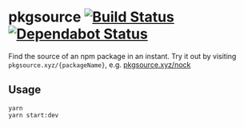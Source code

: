 # pkgsource [![Build Status](https://action-badges.now.sh/ffflorian/pkgsource)](https://github.com/ffflorian/pkgsource/actions/) [![Dependabot Status](https://api.dependabot.com/badges/status?host=github&repo=ffflorian/pkgsource&identifier=207300990)](https://dependabot.com)

Find the source of an npm package in an instant. Try it out by visiting `pkgsource.xyz/{packageName}`, e.g. [pkgsource.xyz/nock](https://pkgsource.xyz/nock)

## Usage

```
yarn
yarn start:dev
```
